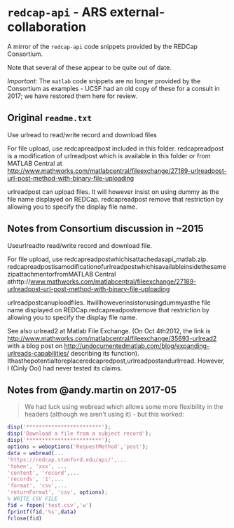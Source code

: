 # `redcap-api` - ARS external-collaboration
A mirror of the ```redcap-api``` code snippets provided by the REDCap Consortium.

Note that several of these appear to be quite out of date.  

*Important*: The ```matlab``` code snippets are no longer provided by the Consortium as examples - UCSF had an old copy of these for a consult in 2017; we have restored them here for review.

## Original `readme.txt`
Use urlread to read/write record and download files

For file upload, use redcapreadpost included in this folder. redcapreadpost is a modification of urlreadpost which is available in this folder or from MATLAB Central at  http://www.mathworks.com/matlabcentral/fileexchange/27189-urlreadpost-url-post-method-with-binary-file-uploading

urlreadpost can upload files. It will however insist on using dummy as the file name displayed on REDCap. redcapreadpost remove that restriction by allowing you to specify the display file name.

## Notes from Consortium discussion in ~2015

Useurlreadto read/write record and download file.

For file upload, use redcapreadpostwhichisattachedasapi_matlab.zip. redcapreadpostisamodificationofurlreadpostwhichisavailableinsidethesamezipattachmentorfromMATLAB Central athttp://www.mathworks.com/matlabcentral/fileexchange/27189-urlreadpost-url-post-method-with-binary-file-uploading

urlreadpostcanuploadfiles. Itwillhoweverinsistonusingdummyasthe file name displayed on REDCap.redcapreadpostremove that restriction by allowing you to specify the display file name.

See also urlread2 at Matlab File Exchange. (On Oct 4th2012, the link is http://www.mathworks.com/matlabcentral/fileexchange/35693-urlread2 with a blog post on http://undocumentedmatlab.com/blog/expanding-urlreads-capabilities/ describing its function). Ithasthepotentialtoreplaceredcapredpost,urlreadpostandurlrread. However, I (Cinly Ooi) had never tested its claims.

## Notes from @andy.martin on 2017-05 

>We had luck using webread which allows some more flexibility in the headers (although we aren't using it) - but this worked:

```matlab
disp('************************');
disp('Download a file from a subject record');
disp('************************');
options = weboptions('RequestMethod','post');
data = webread(...
'https://redcap.stanford.edu/api/',...
'token', 'xxx', ...
'content', 'record',...
'records', '1',...
'format', 'csv',...
'returnFormat', 'csv', options);
% WRITE CSV FILE
fid = fopen('test.csv','w')
fprintf(fid,'%s',data)
fclose(fid)
```